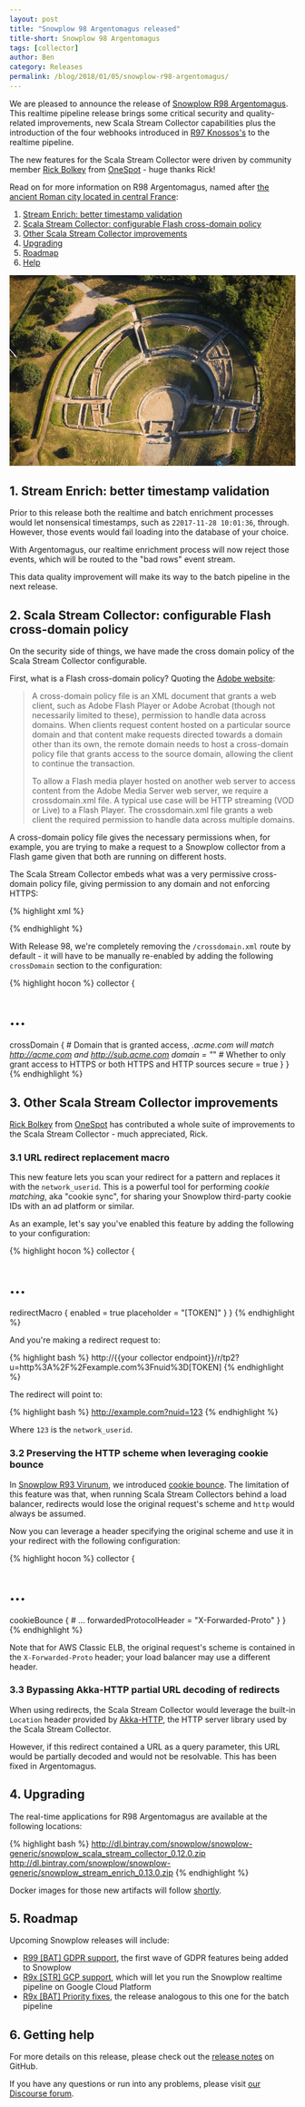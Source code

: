 ```yaml
---
layout: post
title: "Snowplow 98 Argentomagus released"
title-short: Snowplow 98 Argentomagus
tags: [collector]
author: Ben
category: Releases
permalink: /blog/2018/01/05/snowplow-r98-argentomagus/
---
```


We are pleased to announce the release of [Snowplow R98 Argentomagus][release-notes]. This realtime pipeline release brings some critical security and quality-related improvements, new Scala Stream Collector capabilities plus the introduction of the four webhooks introduced in [R97 Knossos's][r97] to the realtime pipeline.

The new features for the Scala Stream Collector were driven by community member [Rick Bolkey][rbolkey] from [OneSpot][onespot] - huge thanks Rick!

Read on for more information on R98 Argentomagus, named after [the ancient Roman city located in central France][argentomagus]:

<!--more-->

1. [Stream Enrich: better timestamp validation](#ts)
2. [Scala Stream Collector: configurable Flash cross-domain policy](#flash)
3. [Other Scala Stream Collector improvements](#ssc)
4. [Upgrading](#upgrading)
5. [Roadmap](#roadmap)
6. [Help](#help)

![argentomagus][argentomagus-img]

<h2 id="ts">1. Stream Enrich: better timestamp validation</h2>

Prior to this release both the realtime and batch enrichment processes would let nonsensical
timestamps, such as `22017-11-28 10:01:36`, through. However, those events would fail loading into
the database of your choice.

With Argentomagus, our realtime enrichment process will now reject those events, which will be routed to the "bad rows" event stream.

This data quality improvement will make its way to the batch pipeline in the next release.

<h2 id="flash">2. Scala Stream Collector: configurable Flash cross-domain policy</h2>

On the security side of things, we have made the cross domain policy of the Scala Stream Collector
configurable.

First, what is a Flash cross-domain policy? Quoting the [Adobe website][cross-domain]:

> A cross-domain policy file is an XML document that grants a web client, such as Adobe Flash Player
or Adobe Acrobat (though not necessarily limited to these), permission to handle data across
domains. When clients request content hosted on a particular source domain and that content make
requests directed towards a domain other than its own, the remote domain needs to host a
cross-domain policy file that grants access to the source domain, allowing the client to continue
the transaction.
> 
> To allow a Flash media player hosted on another web server to access content from the Adobe Media
Server web server, we require a crossdomain.xml file. A typical use case will be HTTP streaming
(VOD or Live) to a Flash Player. The crossdomain.xml file grants a web client the required
permission to handle data across multiple domains.

A cross-domain policy file gives the necessary permissions when, for example, you are trying to make
a request to a Snowplow collector from a Flash game given that both are running on different hosts.

The Scala Stream Collector embeds what was a very permissive cross-domain policy file, giving
permission to any domain and not enforcing HTTPS:

{% highlight xml %}
<?xml version="1.0"?>
<cross-domain-policy>
  <allow-access-from domain="*" secure="false" />
</cross-domain-policy>
{% endhighlight %}

With Release 98, we're completely removing the `/crossdomain.xml` route by default - it will have
to be manually re-enabled by adding the following `crossDomain` section to the configuration:

{% highlight hocon %}
collector {
  # ...
  crossDomain {
    # Domain that is granted access, *.acme.com will match http://acme.com and http://sub.acme.com
    domain = "*"
    # Whether to only grant access to HTTPS or both HTTPS and HTTP sources
    secure = true
  }
}
{% endhighlight %}

<h2 id="ssc">3. Other Scala Stream Collector improvements</h2>

[Rick Bolkey][rbolkey] from [OneSpot][onespot] has contributed a whole suite of improvements to the Scala Stream Collector -
much appreciated, Rick.

<h3 id="replacement-macro">3.1 URL redirect replacement macro</h3>

This new feature lets you scan your redirect for a pattern and replaces it with the `network_userid`. This is a powerful tool for performing *cookie matching*, aka "cookie sync", for sharing your Snowplow third-party cookie IDs with an ad platform or similar.

As an example, let's say you've enabled this feature by adding the following to your configuration:

{% highlight hocon %}
collector {
  # ...
  redirectMacro {
    enabled = true
    placeholder = "[TOKEN]"
  }
}
{% endhighlight %}

And you're making a redirect request to:

{% highlight bash %}
http://{{your collector endpoint}}/r/tp2?u=http%3A%2F%2Fexample.com%3Fnuid%3D[TOKEN]
{% endhighlight %}

The redirect will point to:

{% highlight bash %}
http://example.com?nuid=123
{% endhighlight %}

Where `123` is the `network_userid`.

<h3 id="scheme">3.2 Preserving the HTTP scheme when leveraging cookie bounce</h3>

In [Snowplow R93 Virunum][r93], we introduced [cookie bounce][cookie-bounce]. The limitation of this feature was
that, when running Scala Stream Collectors behind a load balancer, redirects would lose the original
request's scheme and `http` would always be assumed.

Now you can leverage a header specifying the original scheme and use it in your redirect with
the following configuration:

{% highlight hocon %}
collector {
  # ...
  cookieBounce {
    # ...
    forwardedProtocolHeader = "X-Forwarded-Proto"
  }
}
{% endhighlight %}

Note that for AWS Classic ELB, the original request's scheme is contained in the `X-Forwarded-Proto` header; your load balancer may use a different header.

<h3 id="redirect">3.3 Bypassing Akka-HTTP partial URL decoding of redirects</h3>

When using redirects, the Scala Stream Collector would leverage the built-in `Location` header
provided by [Akka-HTTP][akka-http], the HTTP server library used by the Scala Stream Collector.

However, if this redirect contained a URL as a query parameter, this URL would be partially
decoded and would not be resolvable. This has been fixed in Argentomagus.

<h2 id="upgrading">4. Upgrading</h2>

The real-time applications for R98 Argentomagus are available at the following locations:

{% highlight bash %}
http://dl.bintray.com/snowplow/snowplow-generic/snowplow_scala_stream_collector_0.12.0.zip
http://dl.bintray.com/snowplow/snowplow-generic/snowplow_stream_enrich_0.13.0.zip
{% endhighlight %}

Docker images for those new artifacts will follow [shortly][docker-rel-3].

<h2 id="roadmap">5. Roadmap</h2>

Upcoming Snowplow releases will include:

* [R99 [BAT] GDPR support][r99-gdpr], the first wave of GDPR features being added to Snowplow
* [R9x [STR] GCP support][r9x-gcp], which will let you run the Snowplow realtime pipeline on
Google Cloud Platform
* [R9x [BAT] Priority fixes][r9x-bat], the release analogous to this one for the batch pipeline

<h2 id="help">6. Getting help</h2>

For more details on this release, please check out the [release notes][release-notes] on GitHub.

If you have any questions or run into any problems, please visit [our Discourse forum][discourse].

[argentomagus]: https://en.wikipedia.org/wiki/Argentomagus
[argentomagus-img]: /assets/img/blog/2017/12/argentomagus.jpg

[r93]: https://snowplowanalytics.com/blog/2017/10/03/snowplow-r93-virunum-released-realtime-pipeline-refresh/
[r97]: https://snowplowanalytics.com/blog/2017/12/18/snowplow-r97-knsossos-released/

[release-notes]: https://github.com/snowplow/snowplow/releases/tag/r97-zeugma
[discourse]: http://discourse.snowplowanalytics.com/

[r99-gdpr]: https://github.com/snowplow/snowplow/milestone/149
[r9x-gcp]: https://github.com/snowplow/snowplow/milestone/138
[r9x-bat]: https://github.com/snowplow/snowplow/milestone/145
[docker-rel-3]: https://github.com/snowplow/snowplow-docker/milestone/3

[cross-domain]: http://www.adobe.com/devnet/adobe-media-server/articles/cross-domain-xml-for-streaming.html
[cookie-bounce]: https://snowplowanalytics.com/blog/2017/10/03/snowplow-r93-virunum-released-realtime-pipeline-refresh/#cookie-bounce

[rbolkey]: https://github.com/rbolkey
[onespot]: https://www.onespot.com/
[akka-http]: https://doc.akka.io/docs/akka-http/current/index.html
